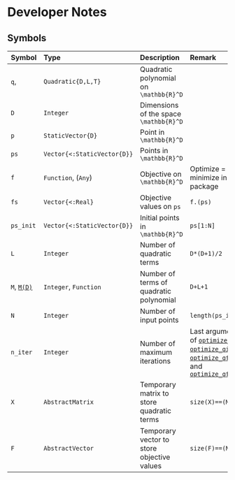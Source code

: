 # Developer Notes

## Symbols

| Symbol              | Type                        | Description                                | Remark            |
| :------------------ | :-------------------------- | :----------------------------------------- | :---------------- |
| `q`,                | `Quadratic{D,L,T}`          | Quadratic polynomial on ``\mathbb{R}^D``   |                   |
| `D`                 | `Integer`                   | Dimensions of the space ``\mathbb{R}^D``   |                   |
| `p`                 | `StaticVector{D}`           | Point in ``\mathbb{R}^D``                  |                   |
| `ps`                | `Vector{<:StaticVector{D}}` | Points in ``\mathbb{R}^D``                 |                   |
| `f`                 | `Function`, (`Any`)         | Objective on ``\mathbb{R}^D``              | Optimize = minimize in this package |
| `fs`                | `Vector{<:Real}`            | Objective values on `ps`                   | `f.(ps)`          |
| `ps_init`           | `Vector{<:StaticVector{D}}` | Initial points in ``\mathbb{R}^D``         | `ps[1:N]`         |
| `L`                 | `Integer`                   | Number of quadratic terms                  | `D*(D+1)/2`       |
| `M`, [`M(D)`](@ref) | `Integer`, `Function`       | Number of terms of quadratic polynomial    | `D+L+1`           |
| `N`                 | `Integer`                   | Number of input points                     | `length(ps_init)` |
| `n_iter`            | `Integer`                   | Number of maximum iterations               | Last arguments of [`optimize_qim`](@ref), [`optimize_qim!`](@ref), [`optimize_qfm`](@ref), and [`optimize_qfm!`](@ref) |
| `X`                 | `AbstractMatrix`            | Temporary matrix to store quadratic terms  | `size(X)==(M,N)` |
| `F`                 | `AbstractVector`            | Temporary vector to store objective values | `size(F)==(N)`   |
